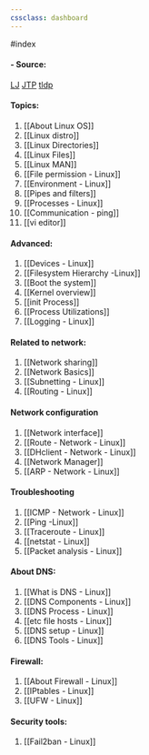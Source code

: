 ```yaml
---
cssclass: dashboard
---
```


#index 

#### - Source:
[LJ](https://linuxjourney.com/)
[JTP](https://www.javatpoint.com/linux-tutorial)
[tldp](https://tldp.org/LDP/intro-linux/html/)

#### Topics:

1. [[About Linux OS]]
2. [[Linux distro]]
3. [[Linux Directories]]
4. [[Linux Files]]
5. [[Linux MAN]]
6. [[File permission - Linux]]
7. [[Environment - Linux]]
8. [[Pipes and filters]]
9. [[Processes - Linux]]
10. [[Communication - ping]]
11. [[vi editor]]

#### Advanced:

1. [[Devices - Linux]]
2. [[Filesystem Hierarchy -Linux]]
3. [[Boot the system]]
4. [[Kernel overview]]
5. [[init Process]]
6. [[Process Utilizations]]
7. [[Logging - Linux]]


#### Related to network:

1. [[Network sharing]]
2. [[Network Basics]]
3. [[Subnetting - Linux]]
4. [[Routing - Linux]]


#### Network configuration

1. [[Network interface]]
2. [[Route - Network - Linux]]
3. [[DHclient - Network - Linux]]
4. [[Network Manager]]
5. [[ARP - Network - Linux]]


#### Troubleshooting

1. [[ICMP - Network - Linux]]
2. [[Ping -Linux]]
3. [[Traceroute - Linux]]
4. [[netstat - Linux]]
5. [[Packet analysis - Linux]]


#### About DNS:

1. [[What is DNS - Linux]]
2. [[DNS Components - Linux]]
3. [[DNS Process - Linux]]
4. [[etc file hosts - Linux]]
5. [[DNS setup - Linux]]
6. [[DNS Tools - Linux]]


#### Firewall:

1. [[About Firewall - Linux]]
2. [[IPtables - Linux]]
3. [[UFW - Linux]]

#### Security tools:

1. [[Fail2ban - Linux]]
